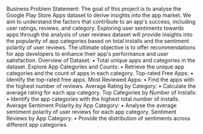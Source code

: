 Business Problem Statement: 
The goal of this project is to analyse the Google Play Store Apps dataset to derive insights 
into the app market. We aim to understand the factors that contribute to an app's success, 
including user ratings, reviews, and category. Exploring user sentiments towards apps 
through the analysis of user reviews dataset will provide insights into the popularity of app 
categories based on total installs and the sentiment polarity of user reviews. The ultimate 
objective is to offer recommendations for app developers to enhance their app's 
performance and user satisfaction. 
Overview of Dataset: 
• Total unique apps and categories in the dataset. 
Explore App Categories and Counts: 
• Retrieve the unique app categories and the count of apps in each category. 
Top-rated Free Apps: 
• Identify the top-rated free apps. 
Most Reviewed Apps: 
• Find the apps with the highest number of reviews. 
Average Rating by Category: 
• Calculate the average rating for each app category. 
Top Categories by Number of Installs: 
• Identify the app categories with the highest total number of installs. 
Average Sentiment Polarity by App Category: 
• Analyse the average sentiment polarity of user reviews for each app category. 
Sentiment Reviews by App Category: 
• Provide the distribution of sentiments across different app categories.
